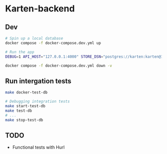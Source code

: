 # Karten-backend

## Dev

```sh
# Spin up a local database
docker compose -f docker-compose.dev.yml up

# Run the app
DEBUG=1 API_HOST="127.0.0.1:4000" STORE_DSN="postgres://karten:karten@127.0.0.1:5432/karten?sslmode=disable&search_path=karten" go run src/main.go

docker compose -f docker-compose.dev.yml down -v
```

## Run intergation tests

```sh
make docker-test-db

# Debugging integration tests
make start-test-db
make test-db
# ...
make stop-test-db
```

## TODO

- Functional tests with Hurl
